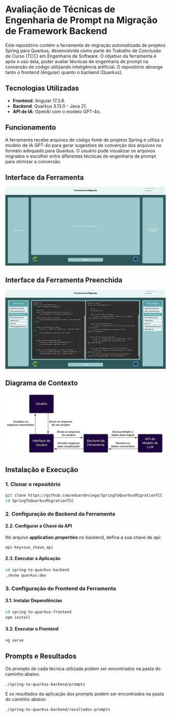 # Avaliação de Técnicas de Engenharia de Prompt na Migração de Framework Backend
Este repositório contém a ferramenta de migração automatizada de projetos Spring para Quarkus, desenvolvida como parte do Trabalho de Conclusão de Curso (TCC) em Engenharia de Software. O objetivo da ferramenta é após o uso dela, poder avaliar técnicas de engenharia de prompt na conversão de código utilizando inteligência artificial. O repositório abrange tanto o frontend (Angular) quanto o backend (Quarkus).

## Tecnologias Utilizadas
- **Frontend**: Angular 17.3.8.
- **Backend**: Quarkus 3.13.0 - Java 21.
- **API de IA**: OpenAI com o modelo GPT-4o.

## Funcionamento
A ferramenta recebe arquivos de código fonte de projetos Spring e utiliza o modelo de IA GPT-4o para gerar sugestões de converção dos arquivos no formato adequado para Quarkus. O usuário pode visualizar os arquivos migrados e escolher entre diferentes técnicas de engenharia de prompt para otimizar a conversão. 

## Interface da Ferramenta
![Interface da Ferramenta](./Interface%20Ferramenta.png)


## Interface da Ferramenta Preenchida
![Interface da Ferramenta Preenchida](./Interface%20Ferramenta%20Preenchida.png)

## Diagrama de Contexto
![Diagrama de Contexto](./Diagrama%20de%20Contexto.jpeg)

## Instalação e Execução

### 1. Clonar o repositório
```sh
git clone https://github.com/eduardoviega/SpringToQuarkusMigrationTCC  
cd SpringToQuarkusMigrationTCC
```

### 2. Configuração do Backend da Ferramenta

#### 2.2. Configurar a Chave da API
No arquivo **application.properties** no backend, defina a sua chave de api:

```application.properties
api-key=sua_chave_api  
```

#### 2.3. Executar a Aplicação
```sh
cd spring-to-quarkus-backend
./mvnw quarkus:dev
```

### 3. Configuração do Frontend da Ferramenta

#### 3.1. Instalar Dependências
```sh
cd spring-to-quarkus-frontend
npm install
```

#### 3.2. Executar o Frontend
```sh
ng serve
```

## Prompts e Resultados

Os prompts de cada técnica utilizada podem ser encontrados na pasta do caminho abaixo: 

```./spring-to-quarkus-backend/prompts```

E os resultados da aplicação dos prompts podem ser encontrados na pasta do caminho abaixo: 

```./spring-to-quarkus-backend/resultados-prompts```